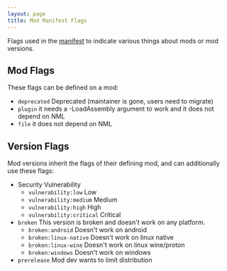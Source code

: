 ```yaml
---
layout: page
title: Mod Manifest Flags
---
```


Flags used in the [manifest](manifest) to indicate various things about mods or mod versions.

## Mod Flags

These flags can be defined on a mod:

- `deprecated` Deprecated (maintainer is gone, users need to migrate)
- `plugin` it needs a -LoadAssembly argument to work and it does not depend on NML
- `file` it does not depend on NML

## Version Flags

Mod versions inherit the flags of their defining mod, and can additionally use these flags:

- Security Vulnerability
  - `vulnerability:low` Low
  - `vulnerability:medium` Medium
  - `vulnerability:high` High
  - `vulnerability:critical` Critical
- `broken` This version is broken and doesn't work on any platform.
  - `broken:android` Doesn't work on android
  - `broken:linux-native` Doesn't work on linux native
  - `broken:linux-wine` Doesn't work on linux wine/proton
  - `broken:windows` Doesn't work on windows
- `prerelease` Mod dev wants to limit distribution
